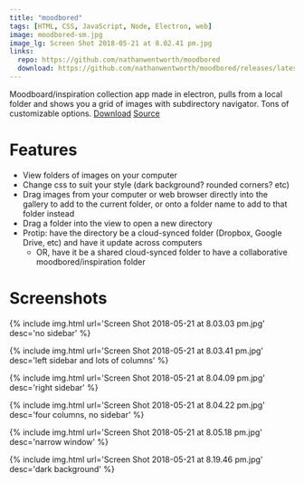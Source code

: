 ```yaml
---
title: "moodbored"
tags: [HTML, CSS, JavaScript, Node, Electron, web]
image: moodbored-sm.jpg
image_lg: Screen Shot 2018-05-21 at 8.02.41 pm.jpg
links:
  repo: https://github.com/nathanwentworth/moodbored
  download: https://github.com/nathanwentworth/moodbored/releases/latest
---
```

Moodboard/inspiration collection app made in electron, pulls from a local folder and shows you a grid of images with subdirectory navigator. Tons of customizable options. [Download](https://github.com/nathanwentworth/moodbored/releases/latest) [Source](https://github.com/nathanwentworth/moodbored)

# Features

- View folders of images on your computer
- Change css to suit your style (dark background? rounded corners? etc)
- Drag images from your computer or web browser directly into the gallery to add to the current folder, or onto a folder name to add to that folder instead
- Drag a folder into the view to open a new directory
- Protip: have the directory be a cloud-synced folder (Dropbox, Google Drive, etc) and have it update across computers
  - OR, have it be a shared cloud-synced folder to have a collaborative moodbored/inspiration folder

# Screenshots

{% include img.html url='Screen Shot 2018-05-21 at 8.03.03 pm.jpg' desc='no sidebar' %}

{% include img.html url='Screen Shot 2018-05-21 at 8.03.41 pm.jpg' desc='left sidebar and lots of columns' %}

{% include img.html url='Screen Shot 2018-05-21 at 8.04.09 pm.jpg' desc='right sidebar' %}

{% include img.html url='Screen Shot 2018-05-21 at 8.04.22 pm.jpg' desc='four columns, no sidebar' %}

{% include img.html url='Screen Shot 2018-05-21 at 8.05.18 pm.jpg' desc='narrow window' %}

{% include img.html url='Screen Shot 2018-05-21 at 8.19.46 pm.jpg' desc='dark background' %}
